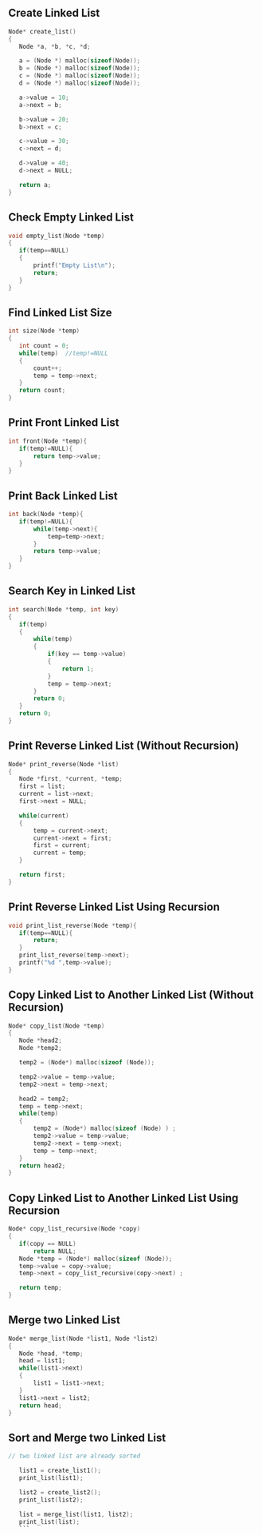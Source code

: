 ## Create Linked List
 ```c
Node* create_list()
{
    Node *a, *b, *c, *d;

    a = (Node *) malloc(sizeof(Node));
    b = (Node *) malloc(sizeof(Node));
    c = (Node *) malloc(sizeof(Node));
    d = (Node *) malloc(sizeof(Node));

    a->value = 10;
    a->next = b;

    b->value = 20;
    b->next = c;

    c->value = 30;
    c->next = d;

    d->value = 40;
    d->next = NULL;

    return a;
}
 ```
## Check Empty Linked List
 ```c
void empty_list(Node *temp)
{
    if(temp==NULL)
    {
        printf("Empty List\n");
        return;
    }
}
 ```
## Find Linked List Size
 ```c
int size(Node *temp)
{
    int count = 0;
    while(temp)  //temp!=NULL
    {
        count++;
        temp = temp->next;
    }
    return count;
}
 ```
## Print Front Linked List
 ```c
int front(Node *temp){
    if(temp!=NULL){
        return temp->value;
    }
}
 ```
## Print Back Linked List
 ```c
int back(Node *temp){
    if(temp!=NULL){
        while(temp->next){
            temp=temp->next;
        }
        return temp->value;
    }
}
 ```
## Search Key in Linked List
 ```c
int search(Node *temp, int key)
{
    if(temp)
    {
        while(temp)
        {
            if(key == temp->value)
            {
                return 1;
            }
            temp = temp->next;
        }
        return 0;
    }
    return 0;
}
 ```
## Print Reverse Linked List (Without Recursion)
 ```c
Node* print_reverse(Node *list)
{
    Node *first, *current, *temp;
    first = list;
    current = list->next;
    first->next = NULL;

    while(current)
    {
        temp = current->next;
        current->next = first;
        first = current;
        current = temp;
    }

    return first;
}
 ```
## Print Reverse Linked List Using Recursion
 ```c
void print_list_reverse(Node *temp){
    if(temp==NULL){
        return;
    }
    print_list_reverse(temp->next);
    printf("%d ",temp->value);
}
 ```
## Copy Linked List to Another Linked List (Without Recursion)
 ```c
Node* copy_list(Node *temp)
{
    Node *head2;
    Node *temp2;

    temp2 = (Node*) malloc(sizeof (Node));

    temp2->value = temp->value;
    temp2->next = temp->next;

    head2 = temp2;
    temp = temp->next;
    while(temp)
    {
        temp2 = (Node*) malloc(sizeof (Node) ) ;
        temp2->value = temp->value;
        temp2->next = temp->next;
        temp = temp->next;
    }
    return head2;
}
 ```
## Copy Linked List to Another Linked List Using Recursion
 ```c
Node* copy_list_recursive(Node *copy)
{
    if(copy == NULL)
        return NULL;
    Node *temp = (Node*) malloc(sizeof (Node));
    temp->value = copy->value;
    temp->next = copy_list_recursive(copy->next) ;

    return temp;
}
 ```
## Merge two Linked List
 ```c
Node* merge_list(Node *list1, Node *list2)
{
    Node *head, *temp;
    head = list1;
    while(list1->next)
    {
        list1 = list1->next;
    }
    list1->next = list2;
    return head;
}
 ```
## Sort and Merge two Linked List
 ```c
// two linked list are already sorted

    list1 = create_list1();
    print_list(list1);

    list2 = create_list2();
    print_list(list2);

    list = merge_list(list1, list2);
    print_list(list);
    ```
